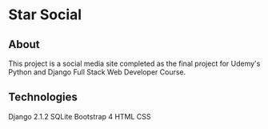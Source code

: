 # Star Social

## About

This project is a social media site completed as the final project for Udemy's Python and Django Full Stack Web Developer Course.

## Technologies

Django 2.1.2
SQLite
Bootstrap 4
HTML
CSS
